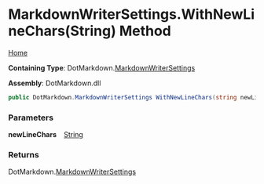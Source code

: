 # MarkdownWriterSettings\.WithNewLineChars\(String\) Method

[Home](../../../README.md)

**Containing Type**: DotMarkdown\.[MarkdownWriterSettings](../README.md)

**Assembly**: DotMarkdown\.dll

```csharp
public DotMarkdown.MarkdownWriterSettings WithNewLineChars(string newLineChars)
```

### Parameters

**newLineChars** &ensp; [String](https://docs.microsoft.com/en-us/dotnet/api/system.string)

### Returns

DotMarkdown\.[MarkdownWriterSettings](../README.md)

